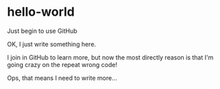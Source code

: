hello-world
===========

Just begin to use GitHub

OK, I just write something here.

I join in GitHub to learn more, but now the most directly reason is that I'm going crazy on the repeat wrong code!

Ops, that means I need to write more...
